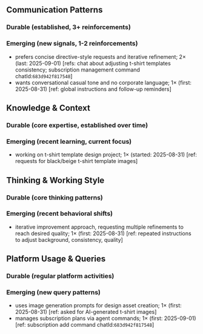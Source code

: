 ## Communication Patterns
### Durable (established, 3+ reinforcements)

### Emerging (new signals, 1-2 reinforcements)
- prefers concise directive-style requests and iterative refinement; 2× (last: 2025-09-01) [refs: chat about adjusting t-shirt templates consistency; subscription management command chatId:`683d942f817548`]
- wants conversational casual tone and no corporate language; 1× (first: 2025-08-31) [ref: global instructions and follow-up reminders]

## Knowledge & Context
### Durable (core expertise, established over time)

### Emerging (recent learning, current focus)
- working on t-shirt template design project; 1× (started: 2025-08-31) [ref: requests for black/beige t-shirt template images]

## Thinking & Working Style
### Durable (core thinking patterns)

### Emerging (recent behavioral shifts)
- iterative improvement approach, requesting multiple refinements to reach desired quality; 1× (first: 2025-08-31) [ref: repeated instructions to adjust background, consistency, quality]

## Platform Usage & Queries
### Durable (regular platform activities)

### Emerging (new query patterns)
- uses image generation prompts for design asset creation; 1× (first: 2025-08-31) [ref: asked for AI-generated t-shirt images]
- manages subscription plans via agent commands; 1× (first: 2025-09-01) [ref: subscription add command chatId:`683d942f817548`]